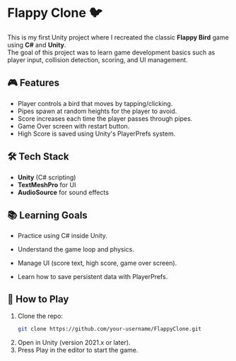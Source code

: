 # Flappy Clone 🐦

This is my first Unity project where I recreated the classic **Flappy Bird** game using **C#** and **Unity**.  
The goal of this project was to learn game development basics such as player input, collision detection, scoring, and UI management.  

## 🎮 Features
- Player controls a bird that moves by tapping/clicking.
- Pipes spawn at random heights for the player to avoid.
- Score increases each time the player passes through pipes.
- Game Over screen with restart button.
- High Score is saved using Unity's PlayerPrefs system.

## 🛠️ Tech Stack
- **Unity** (C# scripting)
- **TextMeshPro** for UI
- **AudioSource** for sound effects

## 📚 Learning Goals

- Practice using C# inside Unity.

- Understand the game loop and physics.

- Manage UI (score text, high score, game over screen).

- Learn how to save persistent data with PlayerPrefs.

## 🚀 How to Play
1. Clone the repo:
   ```bash
   git clone https://github.com/your-username/FlappyClone.git
2. Open in Unity (version 2021.x or later).
3. Press Play in the editor to start the game.

